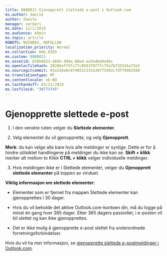 ```yaml
---
title: 8000011 Gjenopprett slettede e-post i Outlook.com
ms.author: daeite
author: daeite
manager: serdars
ms.date: 11/1/2018
ms.audience: Admin
ms.topic: article
ROBOTS: NOINDEX, NOFOLLOW
localization_priority: Normal
ms.collection: Adm_O365
ms.custom: 8000011
ms.assetid: 650b8923-48de-494a-88e4-aa3a4be8e4bc
ms.openlocfilehash: 28266eff5fc77c855370f7fc75a7b7332d1e72e2
ms.sourcegitcommit: 03a156a9c9740521155a30775492c7dff0982588
ms.translationtype: MT
ms.contentlocale: nb-NO
ms.lasthandoff: 03/22/2019
ms.locfileid: "30773745"
---
```

# <a name="recover-deleted-email"></a>Gjenopprette slettede e-post

1. I den venstre ruten velger du **Slettede elementer**. 
    
2. Velg elementet du vil gjenopprette, og velg **Gjenopprett**. 
  
 **Merk**: du kan velge alle bare hvis alle meldinger er synlige. Dette er for å hindre utilsiktet handlingene på meldinger du ikke kan se. **Skift + klikk** merker alt mellom to Klikk **CTRL + klikk** velger individuelle meldinger. 
    
3. Hvis meldingen ikke er i Slettede elementer, velger du **Gjenopprett slettede elementer** på toppen av vinduet. 
    
 **Viktig informasjon om slettede elementer:**
  
- Elementer som er fjernet fra mappen Slettede elementer kan gjenopprettes i 30 dager.
    
- Hvis du vil beholde det aktive Outlook.com-kontoen din, må du logge på minst én gang hver 365 dager. Etter 365 dagers passivitet, i e-posten vil bli slettet og kan ikke gjenopprettes.
    
- Det er ikke mulig å gjenopprette e-post slettet fra underordnede forretningsforbindelser.
    
Hvis du vil ha mer informasjon, se [gjenopprette slettede e-postmeldinger i Outlook.com](https://go.microsoft.com/fwlink/p/?linkid=873117).
  

